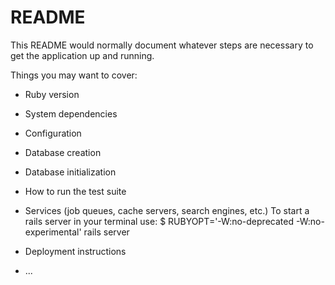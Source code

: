 # README

This README would normally document whatever steps are necessary to get the
application up and running.

Things you may want to cover:

* Ruby version

* System dependencies

* Configuration

* Database creation

* Database initialization

* How to run the test suite

* Services (job queues, cache servers, search engines, etc.)
To start a rails server in your terminal use:
$ RUBYOPT='-W:no-deprecated -W:no-experimental' rails server
* Deployment instructions

* ...
